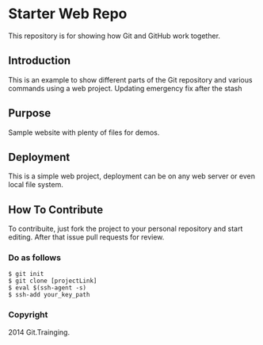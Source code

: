 # Starter Web Repo

This repository is for showing how Git and GitHub work together.

## Introduction

This is an example to show different parts of the Git repository and various commands using a web project.
Updating emergency fix after the stash

## Purpose

Sample website with plenty of files for demos.

## Deployment

This is a simple web project, deployment can be on any web server or even local file system.

## How To Contribute

To contribuite, just fork the project to your personal repository and start editing. After that issue pull requests for review.

### Do as follows

```
$ git init
$ git clone [projectLink]
$ eval $(ssh-agent -s)
$ ssh-add your_key_path
```

### Copyright

2014 Git.Trainging.

